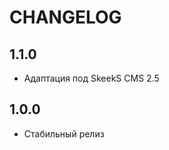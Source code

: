 CHANGELOG
==============

1.1.0
-----------------
  * Адаптация под SkeekS CMS 2.5

1.0.0
-----------------
  * Стабильный релиз
